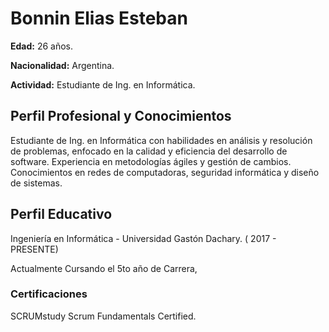 # Bonnin Elias Esteban
**Edad:** 26 años.

**Nacionalidad:** Argentina.

**Actividad:** Estudiante de Ing. en Informática.

## Perfil Profesional y Conocimientos

Estudiante de Ing. en Informática con habilidades en análisis y resolución de problemas, enfocado en la calidad y eficiencia del desarrollo de software. Experiencia en metodologías ágiles y gestión de cambios. Conocimientos en redes de computadoras, seguridad informática y diseño de sistemas.

## Perfil Educativo

Ingeniería en Informática - Universidad Gastón Dachary.   ( 2017 - PRESENTE)

Actualmente Cursando el 5to año de Carrera,

### Certificaciones

SCRUMstudy Scrum Fundamentals Certified.






<!--
**EliasBonnin/EliasBonnin** is a ✨ _special_ ✨ repository because its `README.md` (this file) appears on your GitHub profile.

Here are some ideas to get you started:

- 🔭 I’m currently working on ...
- 🌱 I’m currently learning ...
- 👯 I’m looking to collaborate on ...
- 🤔 I’m looking for help with ...
- 💬 Ask me about ...
- 📫 How to reach me: ...
- 😄 Pronouns: ...
- ⚡ Fun fact: ...
-->
